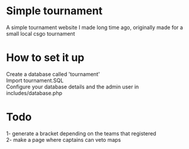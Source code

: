 # Simple tournament
A simple tournament website I made long time ago, originally made for a small local csgo tournament  

# How to set it up
Create a database called 'tournament'  
Import tournament.SQL  
Configure your database details and the admin user in includes/database.php  

# Todo 
1- generate a bracket depending on the teams that registered  
2- make a page where captains can veto maps  
